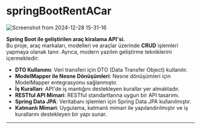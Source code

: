 # springBootRentACar

![Screenshot from 2024-12-28 15-31-16](https://github.com/user-attachments/assets/b36b2688-ee2c-4840-b9d5-c8b08613794a)

**Spring Boot ile geliştirilen araç kiralama API'si.**  
Bu proje, araç markaları, modelleri ve araçlar üzerinde **CRUD** işlemleri yapmaya olanak tanır. Ayrıca, modern yazılım geliştirme tekniklerini içermektedir:

- **DTO Kullanımı**: Veri transferi için DTO (Data Transfer Object) kullanılır.
- **ModelMapper ile Nesne Dönüşümleri**: Nesne dönüşümleri için ModelMapper entegrasyonu sağlanmıştır.
- **İş Kuralları**: API'de iş mantığını destekleyen kurallar yer almaktadır.
- **RESTful API Mimari**: RESTful standartlarına uygun bir API tasarımı.
- **Spring Data JPA**: Veritabanı işlemleri için Spring Data JPA kullanılmıştır.
- **Katmanlı Mimari**: Uygulama, katmanlı mimari ile yapılandırılmıştır ve iş kurallarını destekleyen bir yapı sunar.

---
